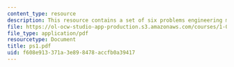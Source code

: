```yaml
---
content_type: resource
description: This resource contains a set of six problems engineering mechanics II.
file: https://ol-ocw-studio-app-production.s3.amazonaws.com/courses/1-060-engineering-mechanics-ii-spring-2006/f608e913371a3e898478accfb0a39417_ps1.pdf
file_type: application/pdf
resourcetype: Document
title: ps1.pdf
uid: f608e913-371a-3e89-8478-accfb0a39417
---
```

